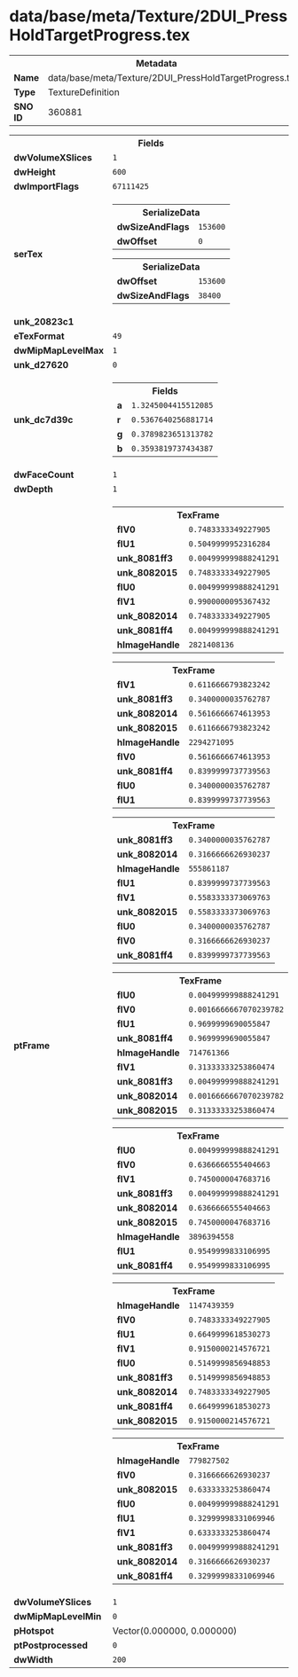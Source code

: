 <h1>data/base/meta/Texture/2DUI_PressHoldTargetProgress.tex</h1><table><tr><th colspan="100%">Metadata</th></tr><tr><td><b>Name</b></td><td>data/base/meta/Texture/2DUI_PressHoldTargetProgress.tex</td></tr><tr><td><b>Type</b></td><td>TextureDefinition</td></tr><tr><td><b>SNO ID</b></td><td>360881</td></tr></table>

<table><tr><th colspan="100%">Fields</th></tr><tr><td><b>dwVolumeXSlices</b></td><td><code>1</code></td></tr><tr><td><b>dwHeight</b></td><td><code>600</code></td></tr><tr><td><b>dwImportFlags</b></td><td><code>67111425</code></td></tr><tr><td><b>serTex</b></td><td><table><tr><th colspan="100%">SerializeData</th></tr><tr><td><b>dwSizeAndFlags</b></td><td><code>153600</code></td></tr><tr><td><b>dwOffset</b></td><td><code>0</code></td></tr></table>


<table><tr><th colspan="100%">SerializeData</th></tr><tr><td><b>dwOffset</b></td><td><code>153600</code></td></tr><tr><td><b>dwSizeAndFlags</b></td><td><code>38400</code></td></tr></table>


</td></tr><tr><td><b>unk_20823c1</b></td><td></td></tr><tr><td><b>eTexFormat</b></td><td><code>49</code></td></tr><tr><td><b>dwMipMapLevelMax</b></td><td><code>1</code></td></tr><tr><td><b>unk_d27620</b></td><td><code>0</code></td></tr><tr><td><b>unk_dc7d39c</b></td><td><table><tr><th colspan="100%">Fields</th></tr><tr><td><b>a</b></td><td><code>1.3245004415512085</code></td></tr><tr><td><b>r</b></td><td><code>0.5367640256881714</code></td></tr><tr><td><b>g</b></td><td><code>0.3789823651313782</code></td></tr><tr><td><b>b</b></td><td><code>0.3593819737434387</code></td></tr></table>

</td></tr><tr><td><b>dwFaceCount</b></td><td><code>1</code></td></tr><tr><td><b>dwDepth</b></td><td><code>1</code></td></tr><tr><td><b>ptFrame</b></td><td><table><tr><th colspan="100%">TexFrame</th></tr><tr><td><b>flV0</b></td><td><code>0.7483333349227905</code></td></tr><tr><td><b>flU1</b></td><td><code>0.5049999952316284</code></td></tr><tr><td><b>unk_8081ff3</b></td><td><code>0.004999999888241291</code></td></tr><tr><td><b>unk_8082015</b></td><td><code>0.7483333349227905</code></td></tr><tr><td><b>flU0</b></td><td><code>0.004999999888241291</code></td></tr><tr><td><b>flV1</b></td><td><code>0.9900000095367432</code></td></tr><tr><td><b>unk_8082014</b></td><td><code>0.7483333349227905</code></td></tr><tr><td><b>unk_8081ff4</b></td><td><code>0.004999999888241291</code></td></tr><tr><td><b>hImageHandle</b></td><td><code>2821408136</code></td></tr></table>


<table><tr><th colspan="100%">TexFrame</th></tr><tr><td><b>flV1</b></td><td><code>0.6116666793823242</code></td></tr><tr><td><b>unk_8081ff3</b></td><td><code>0.3400000035762787</code></td></tr><tr><td><b>unk_8082014</b></td><td><code>0.5616666674613953</code></td></tr><tr><td><b>unk_8082015</b></td><td><code>0.6116666793823242</code></td></tr><tr><td><b>hImageHandle</b></td><td><code>2294271095</code></td></tr><tr><td><b>flV0</b></td><td><code>0.5616666674613953</code></td></tr><tr><td><b>unk_8081ff4</b></td><td><code>0.8399999737739563</code></td></tr><tr><td><b>flU0</b></td><td><code>0.3400000035762787</code></td></tr><tr><td><b>flU1</b></td><td><code>0.8399999737739563</code></td></tr></table>


<table><tr><th colspan="100%">TexFrame</th></tr><tr><td><b>unk_8081ff3</b></td><td><code>0.3400000035762787</code></td></tr><tr><td><b>unk_8082014</b></td><td><code>0.3166666626930237</code></td></tr><tr><td><b>hImageHandle</b></td><td><code>555861187</code></td></tr><tr><td><b>flU1</b></td><td><code>0.8399999737739563</code></td></tr><tr><td><b>flV1</b></td><td><code>0.5583333373069763</code></td></tr><tr><td><b>unk_8082015</b></td><td><code>0.5583333373069763</code></td></tr><tr><td><b>flU0</b></td><td><code>0.3400000035762787</code></td></tr><tr><td><b>flV0</b></td><td><code>0.3166666626930237</code></td></tr><tr><td><b>unk_8081ff4</b></td><td><code>0.8399999737739563</code></td></tr></table>


<table><tr><th colspan="100%">TexFrame</th></tr><tr><td><b>flU0</b></td><td><code>0.004999999888241291</code></td></tr><tr><td><b>flV0</b></td><td><code>0.0016666667070239782</code></td></tr><tr><td><b>flU1</b></td><td><code>0.9699999690055847</code></td></tr><tr><td><b>unk_8081ff4</b></td><td><code>0.9699999690055847</code></td></tr><tr><td><b>hImageHandle</b></td><td><code>714761366</code></td></tr><tr><td><b>flV1</b></td><td><code>0.31333333253860474</code></td></tr><tr><td><b>unk_8081ff3</b></td><td><code>0.004999999888241291</code></td></tr><tr><td><b>unk_8082014</b></td><td><code>0.0016666667070239782</code></td></tr><tr><td><b>unk_8082015</b></td><td><code>0.31333333253860474</code></td></tr></table>


<table><tr><th colspan="100%">TexFrame</th></tr><tr><td><b>flU0</b></td><td><code>0.004999999888241291</code></td></tr><tr><td><b>flV0</b></td><td><code>0.6366666555404663</code></td></tr><tr><td><b>flV1</b></td><td><code>0.7450000047683716</code></td></tr><tr><td><b>unk_8081ff3</b></td><td><code>0.004999999888241291</code></td></tr><tr><td><b>unk_8082014</b></td><td><code>0.6366666555404663</code></td></tr><tr><td><b>unk_8082015</b></td><td><code>0.7450000047683716</code></td></tr><tr><td><b>hImageHandle</b></td><td><code>3896394558</code></td></tr><tr><td><b>flU1</b></td><td><code>0.9549999833106995</code></td></tr><tr><td><b>unk_8081ff4</b></td><td><code>0.9549999833106995</code></td></tr></table>


<table><tr><th colspan="100%">TexFrame</th></tr><tr><td><b>hImageHandle</b></td><td><code>1147439359</code></td></tr><tr><td><b>flV0</b></td><td><code>0.7483333349227905</code></td></tr><tr><td><b>flU1</b></td><td><code>0.6649999618530273</code></td></tr><tr><td><b>flV1</b></td><td><code>0.9150000214576721</code></td></tr><tr><td><b>flU0</b></td><td><code>0.5149999856948853</code></td></tr><tr><td><b>unk_8081ff3</b></td><td><code>0.5149999856948853</code></td></tr><tr><td><b>unk_8082014</b></td><td><code>0.7483333349227905</code></td></tr><tr><td><b>unk_8081ff4</b></td><td><code>0.6649999618530273</code></td></tr><tr><td><b>unk_8082015</b></td><td><code>0.9150000214576721</code></td></tr></table>


<table><tr><th colspan="100%">TexFrame</th></tr><tr><td><b>hImageHandle</b></td><td><code>779827502</code></td></tr><tr><td><b>flV0</b></td><td><code>0.3166666626930237</code></td></tr><tr><td><b>unk_8082015</b></td><td><code>0.6333333253860474</code></td></tr><tr><td><b>flU0</b></td><td><code>0.004999999888241291</code></td></tr><tr><td><b>flU1</b></td><td><code>0.32999998331069946</code></td></tr><tr><td><b>flV1</b></td><td><code>0.6333333253860474</code></td></tr><tr><td><b>unk_8081ff3</b></td><td><code>0.004999999888241291</code></td></tr><tr><td><b>unk_8082014</b></td><td><code>0.3166666626930237</code></td></tr><tr><td><b>unk_8081ff4</b></td><td><code>0.32999998331069946</code></td></tr></table>


</td></tr><tr><td><b>dwVolumeYSlices</b></td><td><code>1</code></td></tr><tr><td><b>dwMipMapLevelMin</b></td><td><code>0</code></td></tr><tr><td><b>pHotspot</b></td><td>Vector(0.000000, 0.000000)</td></tr><tr><td><b>ptPostprocessed</b></td><td><code>0</code></td></tr><tr><td><b>dwWidth</b></td><td><code>200</code></td></tr></table>

